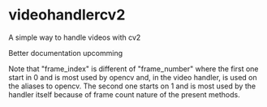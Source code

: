 # videohandlercv2
A simple way to handle videos with cv2

Better documentation upcomming

Note that "frame_index" is different of "frame_number" where the first one start in 0 and is most used by opencv and, in the video handler, is used on the aliases to opencv. The second one starts on 1 and is most used by the handler itself because of frame count nature of the present methods.
